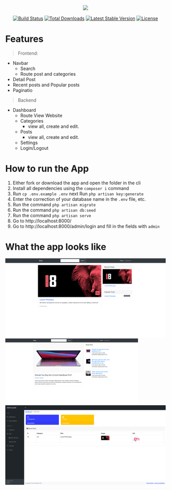 <p align="center"><a href="https://laravel.com" target="_blank"><img src="https://raw.githubusercontent.com/laravel/art/master/logo-lockup/5%20SVG/2%20CMYK/1%20Full%20Color/laravel-logolockup-cmyk-red.svg" width="400"></a></p>

<p align="center">
<a href="https://travis-ci.org/laravel/framework"><img src="https://travis-ci.org/laravel/framework.svg" alt="Build Status"></a>
<a href="https://packagist.org/packages/laravel/framework"><img src="https://img.shields.io/packagist/dt/laravel/framework" alt="Total Downloads"></a>
<a href="https://packagist.org/packages/laravel/framework"><img src="https://img.shields.io/packagist/v/laravel/framework" alt="Latest Stable Version"></a>
<a href="https://packagist.org/packages/laravel/framework"><img src="https://img.shields.io/packagist/l/laravel/framework" alt="License"></a>
</p>

# Features
> Frontend:
 - Navbar
   - Search
    - Route post and categories
- Detail Post
- Recent posts and Popular posts
- Paginatio 

> Backend
- Dashboard
   - Route View Website
   - Categories
        - view all, create and edit.
   - Posts
        - view all, create and edit.
   - Settings
   - Login/Logout
   
# How to run the App
1. Either fork or download the app and open the folder in the cli
2. Install all dependencies using the `composer i` command
3. Run `cp .env.example .env` next Run `php artisan key:generate`
4. Enter the correction of your database name in the `.env` file, etc.
5. Run the command `php artisan migrate`
6. Run the command `php artisan db:seed`
7. Run the command `php artisan serve`
8. Go to http://localhost:8000/
9. Go to http://localhost:8000/admin/login and fill in the fields with `admin`

# What the app looks like
![alt_text](https://github.com/davitlabadze/blog/blob/master/app%20screen/frontend.png)
![alt_text](https://github.com/davitlabadze/blog/blob/master/app%20screen/detail.png)
![alt_text](https://github.com/davitlabadze/blog/blob/master/app%20screen/backend.png)

